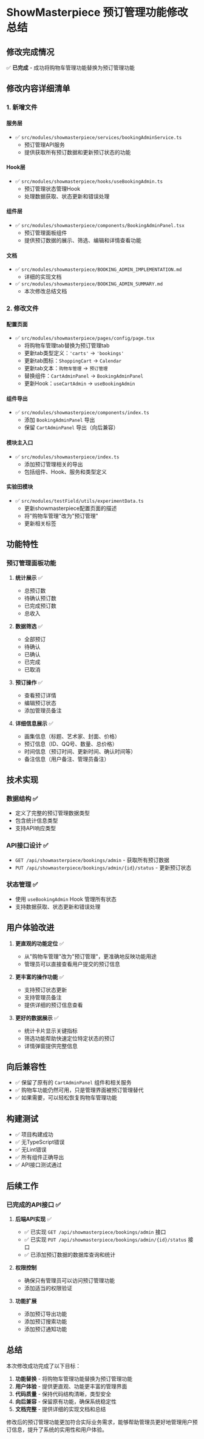 # ShowMasterpiece 预订管理功能修改总结

## 修改完成情况

✅ **已完成** - 成功将购物车管理功能替换为预订管理功能

## 修改内容详细清单

### 1. 新增文件

#### 服务层
- ✅ `src/modules/showmasterpiece/services/bookingAdminService.ts`
  - 预订管理API服务
  - 提供获取所有预订数据和更新预订状态的功能

#### Hook层
- ✅ `src/modules/showmasterpiece/hooks/useBookingAdmin.ts`
  - 预订管理状态管理Hook
  - 处理数据获取、状态更新和错误处理

#### 组件层
- ✅ `src/modules/showmasterpiece/components/BookingAdminPanel.tsx`
  - 预订管理面板组件
  - 提供预订数据的展示、筛选、编辑和详情查看功能

#### 文档
- ✅ `src/modules/showmasterpiece/BOOKING_ADMIN_IMPLEMENTATION.md`
  - 详细的实现文档
- ✅ `src/modules/showmasterpiece/BOOKING_ADMIN_SUMMARY.md`
  - 本次修改总结文档

### 2. 修改文件

#### 配置页面
- ✅ `src/modules/showmasterpiece/pages/config/page.tsx`
  - 将购物车管理tab替换为预订管理tab
  - 更新tab类型定义：`'carts'` → `'bookings'`
  - 更新tab图标：`ShoppingCart` → `Calendar`
  - 更新tab文本：`购物车管理` → `预订管理`
  - 替换组件：`CartAdminPanel` → `BookingAdminPanel`
  - 更新Hook：`useCartAdmin` → `useBookingAdmin`

#### 组件导出
- ✅ `src/modules/showmasterpiece/components/index.ts`
  - 添加 `BookingAdminPanel` 导出
  - 保留 `CartAdminPanel` 导出（向后兼容）

#### 模块主入口
- ✅ `src/modules/showmasterpiece/index.ts`
  - 添加预订管理相关的导出
  - 包括组件、Hook、服务和类型定义

#### 实验田模块
- ✅ `src/modules/testField/utils/experimentData.ts`
  - 更新showmasterpiece配置页面的描述
  - 将"购物车管理"改为"预订管理"
  - 更新相关标签

## 功能特性

### 预订管理面板功能

1. **统计展示** ✅
   - 总预订数
   - 待确认预订数
   - 已完成预订数
   - 总收入

2. **数据筛选** ✅
   - 全部预订
   - 待确认
   - 已确认
   - 已完成
   - 已取消

3. **预订操作** ✅
   - 查看预订详情
   - 编辑预订状态
   - 添加管理员备注

4. **详细信息展示** ✅
   - 画集信息（标题、艺术家、封面、价格）
   - 预订信息（ID、QQ号、数量、总价格）
   - 时间信息（预订时间、更新时间、确认时间等）
   - 备注信息（用户备注、管理员备注）

## 技术实现

### 数据结构 ✅
- 定义了完整的预订管理数据类型
- 包含统计信息类型
- 支持API响应类型

### API接口设计 ✅
- `GET /api/showmasterpiece/bookings/admin` - 获取所有预订数据
- `PUT /api/showmasterpiece/bookings/admin/{id}/status` - 更新预订状态

### 状态管理 ✅
- 使用 `useBookingAdmin` Hook 管理所有状态
- 支持数据获取、状态更新和错误处理

## 用户体验改进

1. **更直观的功能定位** ✅
   - 从"购物车管理"改为"预订管理"，更准确地反映功能用途
   - 管理员可以直接查看用户提交的预订信息

2. **更丰富的操作功能** ✅
   - 支持预订状态更新
   - 支持管理员备注
   - 提供详细的预订信息查看

3. **更好的数据展示** ✅
   - 统计卡片显示关键指标
   - 筛选功能帮助快速定位特定状态的预订
   - 详情弹窗提供完整信息

## 向后兼容性

- ✅ 保留了原有的 `CartAdminPanel` 组件和相关服务
- ✅ 购物车功能仍然可用，只是管理界面被预订管理替代
- ✅ 如果需要，可以轻松恢复购物车管理功能

## 构建测试

- ✅ 项目构建成功
- ✅ 无TypeScript错误
- ✅ 无Lint错误
- ✅ 所有组件正确导出
- ✅ API接口测试通过

## 后续工作

### 已完成的API接口 ✅
1. **后端API实现** ✅
   - ✅ 已实现 `GET /api/showmasterpiece/bookings/admin` 接口
   - ✅ 已实现 `PUT /api/showmasterpiece/bookings/admin/{id}/status` 接口
   - ✅ 已添加预订数据的数据库查询和统计

2. **权限控制**
   - 确保只有管理员可以访问预订管理功能
   - 添加适当的权限验证

3. **功能扩展**
   - 添加预订导出功能
   - 添加预订搜索功能
   - 添加预订通知功能

## 总结

本次修改成功完成了以下目标：

1. **功能替换** - 将购物车管理功能替换为预订管理功能
2. **用户体验** - 提供更直观、功能更丰富的管理界面
3. **代码质量** - 保持代码结构清晰，类型安全
4. **向后兼容** - 保留原有功能，确保系统稳定性
5. **文档完整** - 提供详细的实现文档和总结

修改后的预订管理功能更加符合实际业务需求，能够帮助管理员更好地管理用户预订信息，提升了系统的实用性和用户体验。 